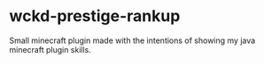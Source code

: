 # wckd-prestige-rankup

Small minecraft plugin made with the intentions of showing my java minecraft plugin skills.
